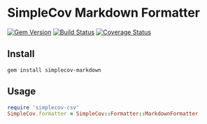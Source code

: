 SimpleCov Markdown Formatter
==================================

[![Gem Version](https://badge.fury.io/rb/simplecov-markdown.svg)](http://badge.fury.io/rb/simplecov-markdown)
[![Build Status](https://travis-ci.org/holyshared/simplecov-markdown.svg?branch=master)](https://travis-ci.org/holyshared/simplecov-markdown)
[![Coverage Status](https://coveralls.io/repos/holyshared/simplecov-markdown/badge.png)](https://coveralls.io/r/holyshared/simplecov-markdown)

Install
----------------------------

	gem install simplecov-markdown

Usage
----------------------------

```ruby
require 'simplecov-csv'
SimpleCov.formatter = SimpleCov::Formatter::MarkdownFormatter
```
